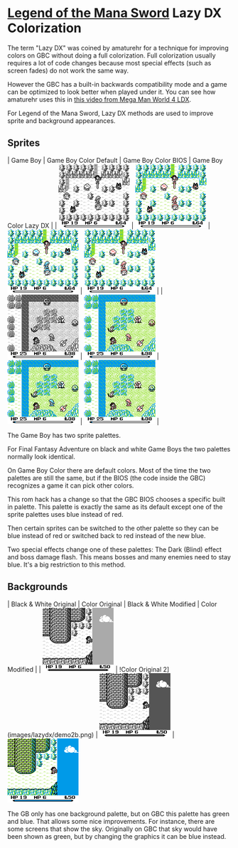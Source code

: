 # [Legend of the Mana Sword](./) Lazy DX Colorization

The term "Lazy DX" was coined by amaturehr for a technique for improving colors on GBC without doing a full colorization. Full colorization usually requires a lot of code changes because most special effects (such as screen fades) do not work the same way.

However the GBC has a built-in backwards compatibility mode and a game can be optimized to look better when played under it. You can see how amaturehr uses this in [this video from Mega Man World 4 LDX](https://youtu.be/efG_vd0EuZE).

For Legend of the Mana Sword, Lazy DX methods are used to improve sprite and background appearances. 

## Sprites

| Game Boy | Game Boy Color Default | Game Boy Color BIOS | Game Boy Color Lazy DX |
| ![B&W 0](images/lazydx/demo0a.png) | ![Default 0](images/lazydx/demo0b.png) | ![BIOS 0](images/lazydx/demo0c.png) | ![Lazy 0](images/lazydx/demo0d.png) | 
| ![B&W 1](images/lazydx/demo1a.png) | ![Default 1](images/lazydx/demo1b.png) | ![BIOS 1](images/lazydx/demo1c.png) | ![Lazy 1](images/lazydx/demo1d.png) | 

The Game Boy has two sprite palettes.

For Final Fantasy Adventure  on black and white Game Boys the two palettes normally look identical.

On Game Boy Color there are default colors. Most of the time the two palettes are still the same, but if the BIOS (the code inside the GBC) recognizes a game it can pick other colors.

This rom hack has a change so that the GBC BIOS chooses a specific built in palette. This palette is exactly the same as its default except one of the sprite palettes uses blue instead of red.

Then certain sprites can be switched to the other palette so they can be blue instead of red or switched back to red instead of the new blue.

Two special effects change one of these palettes: The Dark (Blind) effect and boss damage flash. This means bosses and many enemies need to stay blue. It's a big restriction to this method.

## Backgrounds

| Black & White Original | Color Original | Black & White Modified | Color Modified |
| ![B&W Original 2](images/lazydx/demo2a.png) | !Color Original 2](images/lazydx/demo2b.png) | ![B&W Modified 2](images/lazydx/demo2c.png) | ![Color Modified 2](images/lazydx/demo2d.png) 

The GB only has one background palette, but on GBC this palette has green and blue. That allows some nice improvements. For instance, there are some screens that show the sky. Originally on GBC that sky would have been shown as green, but by changing the graphics it can be blue instead.
